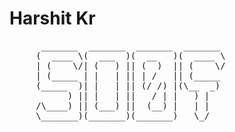 <!DOCTYPE html>
<html>
<head>
    <h1> Harshit Kr </h1>
</head>
<body>
    <pre>
      _______  _______  _______  _______ 
     (  ____ \(  ___  )(  __   )(  ____ \
     | (    \/| (   ) || (  )  || (    \/
     | (_____ | |   | || | /   || (_____
     (_____  )| |   | || (/ /) |(\__  _)
           ) || |   | ||   / | |   ) |  
     /\____) || (___) ||  (__) |   | |  
     \_______)(_______)(_______)   \_/  
    </pre>
</body>
</html>
